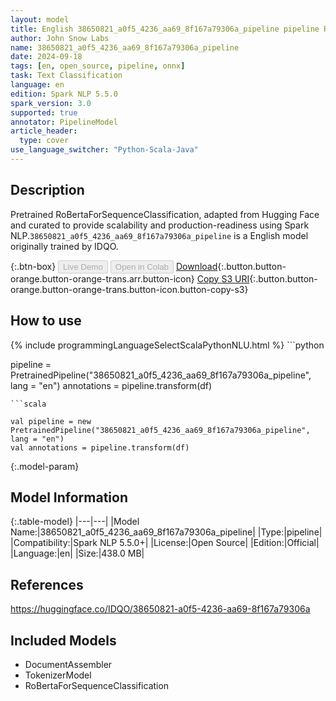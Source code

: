 ```yaml
---
layout: model
title: English 38650821_a0f5_4236_aa69_8f167a79306a_pipeline pipeline RoBertaForSequenceClassification from IDQO
author: John Snow Labs
name: 38650821_a0f5_4236_aa69_8f167a79306a_pipeline
date: 2024-09-18
tags: [en, open_source, pipeline, onnx]
task: Text Classification
language: en
edition: Spark NLP 5.5.0
spark_version: 3.0
supported: true
annotator: PipelineModel
article_header:
  type: cover
use_language_switcher: "Python-Scala-Java"
---
```


## Description

Pretrained RoBertaForSequenceClassification, adapted from Hugging Face and curated to provide scalability and production-readiness using Spark NLP.`38650821_a0f5_4236_aa69_8f167a79306a_pipeline` is a English model originally trained by IDQO.

{:.btn-box}
<button class="button button-orange" disabled>Live Demo</button>
<button class="button button-orange" disabled>Open in Colab</button>
[Download](https://s3.amazonaws.com/auxdata.johnsnowlabs.com/public/models/38650821_a0f5_4236_aa69_8f167a79306a_pipeline_en_5.5.0_3.0_1726641570808.zip){:.button.button-orange.button-orange-trans.arr.button-icon}
[Copy S3 URI](s3://auxdata.johnsnowlabs.com/public/models/38650821_a0f5_4236_aa69_8f167a79306a_pipeline_en_5.5.0_3.0_1726641570808.zip){:.button.button-orange.button-orange-trans.button-icon.button-copy-s3}

## How to use



<div class="tabs-box" markdown="1">
{% include programmingLanguageSelectScalaPythonNLU.html %}
```python

pipeline = PretrainedPipeline("38650821_a0f5_4236_aa69_8f167a79306a_pipeline", lang = "en")
annotations =  pipeline.transform(df)   

```
```scala

val pipeline = new PretrainedPipeline("38650821_a0f5_4236_aa69_8f167a79306a_pipeline", lang = "en")
val annotations = pipeline.transform(df)

```
</div>

{:.model-param}
## Model Information

{:.table-model}
|---|---|
|Model Name:|38650821_a0f5_4236_aa69_8f167a79306a_pipeline|
|Type:|pipeline|
|Compatibility:|Spark NLP 5.5.0+|
|License:|Open Source|
|Edition:|Official|
|Language:|en|
|Size:|438.0 MB|

## References

https://huggingface.co/IDQO/38650821-a0f5-4236-aa69-8f167a79306a

## Included Models

- DocumentAssembler
- TokenizerModel
- RoBertaForSequenceClassification
